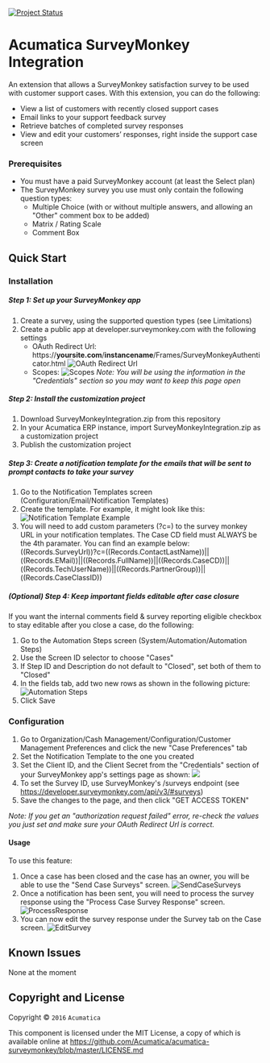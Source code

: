 [![Project Status](http://opensource.box.com/badges/active.svg)](http://opensource.box.com/badges)

Acumatica SurveyMonkey Integration
==================================

An extension that allows a SurveyMonkey satisfaction survey to be used with customer support cases.  With this extension, you can do the following:
* View a list of customers with recently closed support cases
* Email links to your support feedback survey
* Retrieve batches of completed survey responses
* View and edit your customers’ responses, right inside the support case screen

### Prerequisites
* You must have a paid SurveyMonkey account (at least the Select plan)
* The SurveyMonkey survey you use must only contain the following question types:
	* Multiple Choice (with or without multiple answers, and allowing an "Other" comment box to be added)
	* Matrix / Rating Scale
	* Comment Box

Quick Start
-----------

### Installation

##### Step 1: Set up your SurveyMonkey app
1. Create a survey, using the supported question types (see Limitations)
2. Create a public app at developer.surveymonkey.com with the following settings
	* OAuth Redirect Url:	https://**yoursite.com**/**instancename**/Frames/SurveyMonkeyAuthenticator.html
	![OAuth Redirect Url](/READMEAssets/oauth_redirect_url.PNG)
	* Scopes:
	![Scopes](/READMEAssets/scopes.PNG)
	*Note:  You will be using the information in the "Credentials" section so you may want to keep this page open*

##### Step 2: Install the customization project
1. Download SurveyMonkeyIntegration.zip from this repository
2. In your Acumatica ERP instance, import SurveyMonkeyIntegration.zip as a customization project
3. Publish the customization project

##### Step 3: Create a notification template for the emails that will be sent to prompt contacts to take your survey
1. Go to the Notification Templates screen (Configuration/Email/Notification Templates)
2. Create the template.  For example, it might look like this:
![Notification Template Example](/READMEAssets/notificaton_template_example.PNG)
3. You will need to add custom parameters (?c=) to the survey monkey URL in your notification templates. The Case CD field must ALWAYS be the 4th paramater. You can find an example below:
((Records.SurveyUrl))?c=((Records.ContactLastName))||((Records.EMail))||((Records.FullName))||((Records.CaseCD))||((Records.TechUserName))||((Records.PartnerGroup))||((Records.CaseClassID))

##### (Optional) Step 4: Keep important fields editable after case closure
If you want the internal comments field & survey reporting eligible checkbox to stay editable after you close a case, do the following:

1. Go to the Automation Steps screen (System/Automation/Automation Steps)
2. Use the Screen ID selector to choose "Cases"
3. If Step ID and Description do not default to "Closed", set both of them to "Closed"
4. In the fields tab, add two new rows as shown in the following picture:
![Automation Steps](/READMEAssets/automation_steps.PNG)
5. Click Save

### Configuration
1. Go to Organization/Cash Management/Configuration/Customer Management Preferences and click the new "Case Preferences" tab
2. Set the Notification Template to the one you created
3. Set the Client ID, and the Client Secret from the "Credentials" section of your SurveyMonkey app's settings page as shown:
![](/READMEAssets/app_credentials.PNG)
4. To set the Survey ID, use SurveyMonkey's /surveys endpoint (see https://developer.surveymonkey.com/api/v3/#surveys)
5. Save the changes to the page, and then click "GET ACCESS TOKEN" 

*Note: If you get an "authorization request failed" error, re-check the values you just set and make sure your OAuth Redirect Url is correct.*

#### Usage

To use this feature:

1. Once a case has been closed and the case has an owner, you will be able to use the "Send Case Surveys" screen.
![SendCaseSurveys](/READMEAssets/SendCaseSurveys.PNG)
2. Once a notification has been sent, you will need to process the survey response using the "Process Case Survey Response" screen. 
![ProcessResponse](/READMEAssets/surveyresponse.PNG)
3. You can now edit the survey response under the Survey tab on the Case screen.
![EditSurvey](/READMEAssets/editsurvey.PNG)

Known Issues
------------
None at the moment

## Copyright and License

Copyright © `2016` `Acumatica`

This component is licensed under the MIT License, a copy of which is available online at https://github.com/Acumatica/acumatica-surveymonkey/blob/master/LICENSE.md
